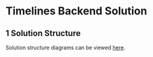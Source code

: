 # Timelines Backend Solution

## 1 Solution Structure

Solution structure diagrams can be viewed [here](https://drive.google.com/drive/folders/1HYEQCzZ2Otbqf1CSzVkrOl4q5qZRX4Vi?usp=sharing).
